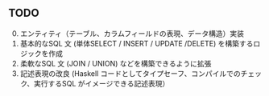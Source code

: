 ## TODO
0. エンティティ（テーブル、カラムフィールドの表現、データ構造）実装
0. 基本的なSQL 文 (単体SELECT / INSERT / UPDATE /DELETE) を構築するロジックを作成
0. 柔軟なSQL 文 (JOIN / UNION) などを構築できるように拡張
0. 記述表現の改良 (Haskell コードとしてタイプセーフ、コンパイルでのチェック、実行するSQL がイメージできる記述表現）
